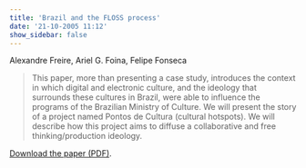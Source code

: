 ```yaml
---
title: 'Brazil and the FLOSS process'
date: '21-10-2005 11:12'
show_sidebar: false
---
```


Alexandre Freire, Ariel G. Foina, Felipe Fonseca

> This paper, more than presenting a case study, introduces the context in which digital and electronic culture, and the ideology that surrounds these cultures in Brazil, were able to influence the programs of the Brazilian Ministry of Culture. We will present the story of a project named Pontos de Cultura (cultural hotspots). We will describe how this project aims to diffuse a collaborative and free thinking/production ideology.

[Download the paper (PDF)](brazil-floss-process.pdf).